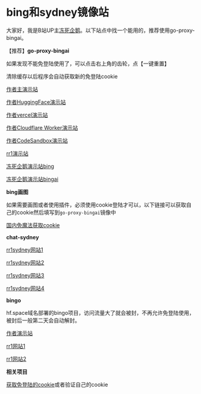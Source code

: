 # bing和sydney镜像站

大家好，我是B站UP主[冻死企鹅](https://space.bilibili.com/23375741)。以下站点中找一个能用的，推荐使用go-proxy-bingai。

【推荐】**go-proxy-bingai**

如果发现不能免登陆使用了，可以点击右上角的齿轮，点【一键重置】

清除缓存以后程序会自动获取新的免登陆cookie

[作者主演示站](https://bingai.zklcdc.xyz/)

[作者HuggingFace演示站](https://harry-zklcdc-go-proxy-bingai.hf.space)

[作者vercel演示站](https://bingai-vercel.zklcdc.xyz)

[作者Cloudflare Worker演示站](https://bingai-cfwk.zklcdc.xyz)

[作者CodeSandbox演示站](https://k5g89n-8080.csb.app)

[rr1演示站](https://rr1-gpb2.hf.space)

[冻死企鹅演示站bing](https://dongsiqie-bing.hf.space)

[冻死企鹅演示站bingai](https://dongsiqie-bingai.hf.space)

**bing画图**

如果需要画图或者使用插件，必须使用cookie登陆才可以，以下链接可以获取自己的cookie然后填写到`go-proxy-bingai`镜像中

[国内免魔法获取cookie](wiki/bingcookie3.html)

**chat-sydney**

[rr1sydney网站1](https://rr1-test9.hf.space)

[rr1sydney网站2](https://rr1-test8.hf.space)

[rr1sydney网站3](https://rr1-test333.hf.space)

[rr1sydney网站4](https://rr1-test666.hf.space)

**bingo**

hf.space域名部署的bingo项目，访问流量大了就会被封，不再允许免登陆使用，被封后一般第二天会自动解封。

[作者演示站](https://copilot.github1s.tk)

[rr1网站1](https://rr1-bg.hf.space)

[rr1网站2](https://rr1-bg1.hf.space)

**相关项目**

[获取免登陆的cookie](https://dongsiqie-get-bing-cookies.hf.space/)或者验证自己的cookie

